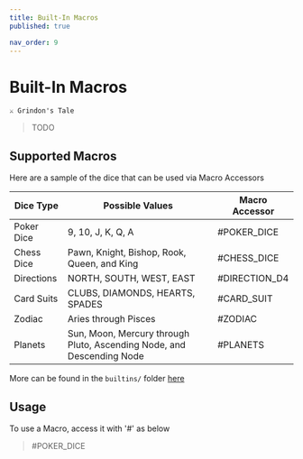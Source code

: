 ```yaml
---
title: Built-In Macros
published: true

nav_order: 9
---
```


# Built-In Macros

```
⚔️ Grindon's Tale

```
> TODO

## Supported Macros
Here are a sample of the dice that can be used via Macro Accessors

<!-- textlint-disable -->
<!-- Ignore Suggestion for Node to be named Node.js -->

| Dice Type | Possible Values | Macro Accessor | 
| --------- | --------------- | -------------- |
| Poker Dice | 9, 10, J, K, Q, A | #POKER_DICE |
| Chess Dice | Pawn, Knight, Bishop, Rook, Queen, and King | #CHESS_DICE |
| Directions | NORTH, SOUTH, WEST, EAST | #DIRECTION_D4 |
| Card Suits| CLUBS, DIAMONDS, HEARTS, SPADES | #CARD_SUIT |
| Zodiac | Aries through Pisces | #ZODIAC |
| Planets | Sun, Moon, Mercury through Pluto, Ascending Node, and Descending Node | #PLANETS |
<!-- textlint-enable -->

More can be found in the `builtins/` folder [here](https://github.com/ianfhunter/GNOLL/tree/main/builtins)

## Usage

To use a Macro, access it with '#' as below
> #POKER_DICE
